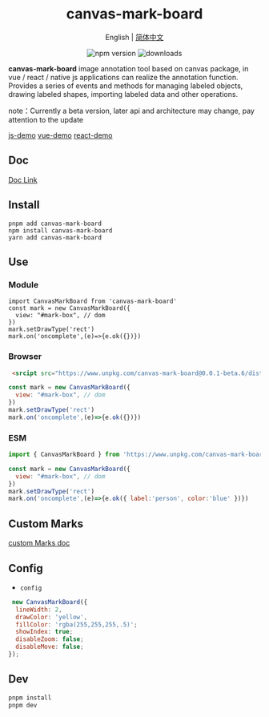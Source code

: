 <h1 align="center">canvas-mark-board</h1>
<div align="center">

English | [简体中文](./README.zh.md) 

</div>

<p align="center">
  <img src="https://img.shields.io/npm/v/canvas-mark-board?style=flat-square&color=00a8f0" alt="npm version" />
  <img src="https://img.shields.io/npm/dm/canvas-mark-board?style=flat-square&color=00a8f0" alt="downloads" />
</p>

**canvas-mark-board** image annotation tool based on  canvas package, in vue / react / native js applications can realize the annotation function. Provides a series of events and methods for managing labeled objects, drawing labeled shapes, importing labeled data and other operations.

note：Currently a beta version, later api and architecture may change, pay attention to the update

[js-demo](https://zhuguibiao.github.io/canvas-mark-board/js-demo/)
[vue-demo](https://zhuguibiao.github.io/canvas-mark-board/vue-demo/)
[react-demo](https://zhuguibiao.github.io/canvas-mark-board/react-demo/)

## Doc
[Doc Link](https://zhuguibiao.github.io/canvas-mark-board/)


## Install

```shell
pnpm add canvas-mark-board
npm install canvas-mark-board
yarn add canvas-mark-board
```

## Use

### Module
```tsx
import CanvasMarkBoard from 'canvas-mark-board'
const mark = new CanvasMarkBoard({
  view: "#mark-box", // dom 
})
mark.setDrawType('rect')
mark.on('oncomplete',(e)=>{e.ok({})})
```

### Browser 
```html
 <srcipt src="https://www.unpkg.com/canvas-mark-board@0.0.1-beta.6/dist/index.umd.js"></srcipt>  
```
```js 
const mark = new CanvasMarkBoard({
  view: "#mark-box", // dom 
})
mark.setDrawType('rect')
mark.on('oncomplete',(e)=>{e.ok({})})
```

### ESM 
```js 
import { CanvasMarkBoard } from 'https://www.unpkg.com/canvas-mark-board@0.0.1-beta.6/dist/index.esm.js'

const mark = new CanvasMarkBoard({
  view: "#mark-box", // dom 
})
mark.setDrawType('rect')
mark.on('oncomplete',(e)=>{e.ok({ label:'person', color:'blue' })})
```

## Custom Marks
[custom Marks doc](https://zhuguibiao.github.io/canvas-mark-board/guide/register.html)

## Config
- `config` 
```javascript
 new CanvasMarkBoard({
  lineWidth: 2,
  drawColor: 'yellow',
  fillColor: 'rgba(255,255,255,.5)';
  showIndex: true; 
  disableZoom: false;
  disableMove: false;
});
```

## Dev
```sh
pnpm install 
pnpm dev
```
